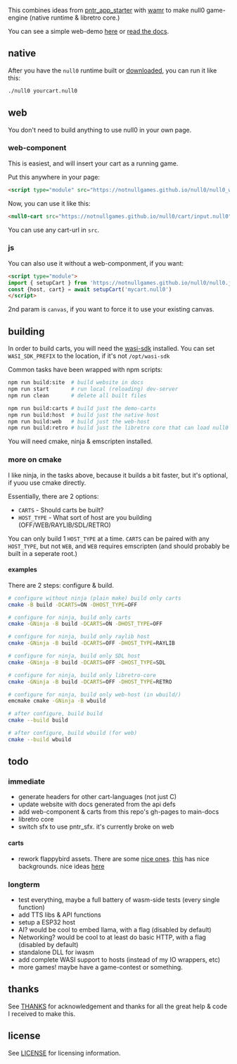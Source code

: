 This combines ideas from [pntr_app_starter](https://github.com/RobLoach/pntr_app_starter) with [wamr](https://github.com/bytecodealliance/wasm-micro-runtime) to make null0 game-engine (native runtime & libretro core.)

You can see a simple web-demo [here](https://notnullgames.github.io/null0) or [read the docs](https://notnullgames.vercel.app/null0).

## native

After you have the `null0` runtime built or [downloaded](https://github.com/notnullgames/null0/releases), you can run it like this:

```sh
./null0 yourcart.null0
```

## web

You don't need to build anything to use null0 in your own page.

### web-component

This is easiest, and will insert your cart as a running game.

Put this anywhere in your page:

```html
<script type="module" src="https://notnullgames.github.io/null0/null0_wc.js"></script>
```

Now, you can use it like this:

```html
<null0-cart src="https://notnullgames.github.io/null0/cart/input.null0"></null0-cart>
```

You can use any cart-url in `src`.

### js

You can also use it without a web-componment, if you want:

```html
<script type="module">
import { setupCart } from 'https://notnullgames.github.io/null0/null0.js'
const {host, cart} = await setupCart('mycart.null0')
</script>
```

2nd param is `canvas`, if you want to force it to use your existing canvas.

## building

In order to build carts, you will need the [wasi-sdk](https://github.com/WebAssembly/wasi-sdk/releases) installed. You can set `WASI_SDK_PREFIX` to the location, if it's not `/opt/wasi-sdk`

Common tasks have been wrapped with npm scripts:

```sh
npm run build:site  # build website in docs
npm run start       # run local (reloading) dev-server
npm run clean       # delete all built files

npm run build:carts # build just the demo-carts
npm run build:host  # build just the native host
npm run build:web   # build just the web-host
npm run build:retro # build just the libretro core that can load null0 files
```

You will need cmake, ninja & emscripten installed.

### more on cmake

I like ninja, in the tasks above, because it builds a bit faster, but it's optional, if yuou use cmake directly.

Essentially, there are 2 options:

- `CARTS` - Should carts be built? 
- `HOST_TYPE` - What sort of host are you building (OFF/WEB/RAYLIB/SDL/RETRO)

You can only build 1 `HOST_TYPE` at a time. `CARTS` can be paired with any `HOST_TYPE`, but not `WEB`, and `WEB` requires emscripten (and should probably be built in a seperate root.)

#### examples

There are 2 steps: configure & build.

```sh
# configure without ninja (plain make) build only carts
cmake -B build -DCARTS=ON -DHOST_TYPE=OFF

# configure for ninja, build only carts
cmake -GNinja -B build -DCARTS=ON -DHOST_TYPE=OFF

# configure for ninja, build only raylib host
cmake -GNinja -B build -DCARTS=OFF -DHOST_TYPE=RAYLIB

# configure for ninja, build only SDL host
cmake -GNinja -B build -DCARTS=OFF -DHOST_TYPE=SDL

# configure for ninja, build only libretro-core
cmake -GNinja -B build -DCARTS=OFF -DHOST_TYPE=RETRO

# configure for ninja, build only web-host (in wbuild/)
emcmake cmake -GNinja -B wbuild

# after configure, build build
cmake --build build

# after configure, build wbuild (for web)
cmake --build wbuild
```

## todo

### immediate

- generate headers for other cart-languages (not just C)
- update website with docs generated from the api defs
- add web-component & carts from this repo's gh-pages to main-docs
- libretro core
- switch sfx to use pntr_sfx. it's currently broke on web

#### carts

- rework flappybird assets. There are some [nice ones](https://flappybird.io/). [this](https://studio.code.org/flappy) has nice backgrounds. nice ideas [here](https://youtu.be/3IdOCxHGMIo?list=PLhQjrBD2T383Vx9-4vJYFsJbvZ_D17Qzh)


### longterm

- test everything, maybe a full battery of wasm-side tests (every single function)
- add TTS libs & API functions
- setup a ESP32 host
- AI? would be cool to embed llama, with a flag (disabled by default)
- Networking? would be cool to at least do basic HTTP, with a flag (disabled by default)
- standalone DLL for iwasm
- add complete WASI support to hosts (instead of my IO wrappers, etc)
- more games! maybe have a game-contest or something.

## thanks

See [THANKS](THANKS.md) for acknowledgement and thanks for all the great help & code I received to make this.


## license

See [LICENSE](LICENSE) for licensing information.
